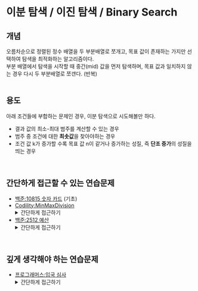 # 이분 탐색 / 이진 탐색 / Binary Search

## 개념
오름차순으로 정렬된 정수 배열을 두 부분배열로 쪼개고, 목표 값이 존재하는 가지만 선택하여 탐색을 최적화하는 알고리즘이다.  
부분 배열에서 탐색을 시작할 때 중간(mid) 값을 먼저 탐색하며, 목표 값과 일치하지 않는 경우 다시 두 부분배열로 쪼갠다. (반복)  
<br/>

## 용도
아래 조건들에 부합하는 문제인 경우, 이분 탐색으로 시도해볼만 하다.
- 결과 값의 최소-최대 범주를 계산할 수 있는 경우
- 범주 중 조건에 대한 **최솟값**을 찾아야하는 경우
- 조건 값 k가 증가할 수록 목표 값 n이 같거나 증가하는 성질, 즉 **단조 증가**의 성질을 띄는 경우
<br/>


## 간단하게 접근할 수 있는 연습문제
- [백준:10815 숫자 카드](https://www.acmicpc.net/problem/10815) (기초)
- [Codility:MinMaxDivision](https://app.codility.com/programmers/lessons/14-binary_search_algorithm/min_max_division/)
  <details>
  <summary>간단하게 접근하기</summary>
    1. 정답 요건이 뭔가? : 조건(k, M)에 부합하는 <b>최솟값</b>을 찾아야 함<br/>
    2. 정답 범주는 제한되어 있을까? : (A 요소 중 최댓값) ~ (A 의 sum) 사이의 값에 항상 정답이 존재<br/>
    3. 단조 증가를 만족할까? : 요소 최댓값인 M이 커질 수록 정답도 같거나 커짐
  </details>
- [백준:2512 예산](https://www.acmicpc.net/problem/2512)
  <details>
  <summary>간단하게 접근하기</summary>
    1. 정답 요건이 뭔가? : 조건(국가예산)에 부합하는 <b>최선의 상한선(즉, 최솟값)</b>을 찾아야 함
    2. 정답 범주는 제한되어 있을까? : (국가예산 / 요청예산배열크기) ~ (요청예산 중 최댓값) 사이의 값에 항상 정답이 존재<br/>
    3. 단조 증가를 만족할까? : 국가예산이 커질 수록 정답도 같거나 커짐
  </details>
<br/>


## 깊게 생각해야 하는 연습문제
- [프로그래머스:입국 심사](https://school.programmers.co.kr/learn/courses/30/lessons/43238)
  <details>
  <summary>간단하게 접근하기</summary>
    > todo
  </details>

<br/>
<br/>
<br/>
<br/>
<br/>
